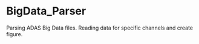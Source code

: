 # BigData_Parser
Parsing ADAS Big Data files. 
Reading data for specific channels and create figure.
